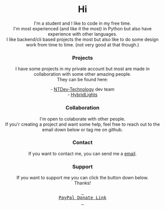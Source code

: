 <div align = center >

<h1 > Hi</h1>


<p >I'm a student and I like to code in my free time.<br>
I'm most experienced (and like it the most) in Python but also have experience with other languages.<br>
I like backend/cli based projects the most but also like to do some design work from time to time. (not very good at that though.)</p>

<h3 >Projects </h3>
<p > I have some projects in my private account but most are made in collaboration with some other amazing people. <br>
They can be found here:</p>
  - <a href="https://www.github.com/ntdev-technology">NTDev-Technology</a> dev team
  <br>
  - <a href="https://www.github.com/hybridlights">HybridLights</a>


<h3 >Collaboration </h3>
<p >I'm open to colaborate with other people. <br> If you'r creating a project and want some help, feel free to reach out to the email down below or tag me on github. 

<h3 >Contact </h3>
<p >If you want to contact me, you can send me a <a href="mailto:timo@ntdev-technology.nl" target="_blank">email</a>.</p>
  
<h3 >Support</h3>
<p>If you want to support me you can click the button down below.<br>Thanks!</p>

[<kbd> <br>PayPal Donate Link<br> </kbd>][DONATE]

</div>


[DONATE]: https://www.paypal.com/donate/?hosted_button_id=YLY6FSTV7RPTC
  <!--
**Tommie1236/Tommie1236** is a ✨ _special_ ✨ repository because its `README.md` (this file) appears on your GitHub profile.

Here are some ideas to get you started:

- 🔭 I’m currently working on ...
- 🌱 I’m currently learning ...
- 👯 I’m looking to collaborate on ...
- 🤔 I’m looking for help with ...
- 💬 Ask me about ...
- 📫 How to reach me: ...
- 😄 Pronouns: ...
- ⚡ Fun fact: ...
-->
